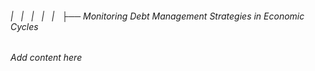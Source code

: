###### |   |   |   |   |   ├── Monitoring Debt Management Strategies in Economic Cycles

*Add content here*